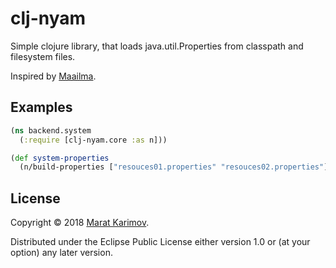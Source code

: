 # clj-nyam

Simple clojure library, that loads java.util.Properties from classpath and filesystem files.

Inspired by [Maailma](https://github.com/metosin/maailma).

## Examples

```clj
(ns backend.system
  (:require [clj-nyam.core :as n]))

(def system-properties
  (n/build-properties ["resouces01.properties" "resouces02.properties"] ["fs01.properties" "fs02.properties"]))
```
## License

Copyright © 2018 [Marat Karimov](https://github.com/MaratKarimov).

Distributed under the Eclipse Public License either version 1.0 or (at
your option) any later version.
